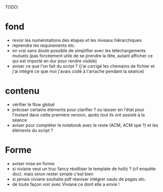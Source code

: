 TODO:

# fond

- revoir les numérotations des étapes et les niveaux hiérarchiques
- reprendre les requirements etc.
- en vrai sans doute possible de simplifier avec les téléchargements mutuels (pas forcéement utile de se prendre la tête, autant afficher ce qui est importé en dur pour rendre visible)
- aviser ce que l'on fait du script ? (j'ai corrigé les chemains de fichier et j'ai intégré ce que moi j'avais codé à l'arrache pendant la séance)

# contenu

- vérifier le flow global
- préciser certains éléments pour clarifier ? ou laisser en l'état pour l'instant dans cette première version, après tout ils ont assisté à la séance
- aviser pour compléter le notebook avec le reste (ACM, ACM spé ?) et les éléments du script ?

# Forme

- aviser mise en forme
- si viviane veut un truc fancy réutiliser le template de holtz ? (cf enquête doc). mais sinon rester simple c'est bien
- si jamais viviane souhaite pdf réaviser intégrer sauts de pages etc.
- de toute façon voir avec Viviane ce dont elle a envie !
